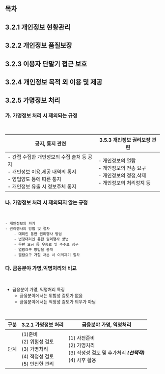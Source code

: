 ## 목차

## 3.2.1 개인정보 현황관리

## 3.2.2 개인정보 품질보장

## 3.2.3 이용자 단말기 접근 보호

## 3.2.4 개인정보 목적 외 이용 및 제공

## 3.2.5 가명정보 처리


### 가. 가명정보 처리 시 제외되는 규정

<br>

| 공지, 통지 관련 | 3.5.3 개인정보 권리보장 관련 | 
|--|--|
|- 간접 수집한 개인정보의 수집 출처 등 공지 <br> - 개인정보 이용,제공 내역의 통지 <br> - 영업양도 등에 따른 통지 <br> - 개인정보 유출 시 정보주체 통지| - 개인정보의 열람 <br> - 개인정보의 전송 요구 <br>    - 개인정보의 정정,삭제 <br>     - 개인정보의 처리정지 등 |
  
  
### 나. 가명정보 처리 시 제외되지 않는 규정

<br>

    - 개인정보의 파기
    - 권리행사의 방법 및 절차
        - 대리인 통한 권리행사 방법
        - 법정대리인 통한 권리행사 방법
        - 우편 요금 등 우송료 및 수수료 징구
        - 열람요구 방법을 공개
        - 열람요구 거절 처분 시 이의제기 절차

### 다. 금융분야 가명,익명처리와 비교

<br>

- 금융분야 가명, 익명처리 특징
    - 금융분야에서는 위험성 검토가 없음
    - 금융분야에서는 적정성 검토가 의무가 아님

<br> 

| 구분 | 3.2.1 가명정보 처리 | 금융분야 가명, 익명처리|
|--|--|--|
| 단계 | (1)준비 <br> (2) 위험성 검토 <br> (3) 가명처리 <br> (4) 적정성 검토 <br> (5) 안전한 관리 | (1) 사전준비 <br> (2) 가명처리 <br> (3) 적정성 검토 및 추가처리 ***(선택적)*** <br> (4) 사후 활용 

<br>